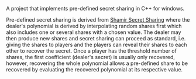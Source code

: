 A project that implements pre-defined secret sharing in C++ for windows.

Pre-defined secret sharing is derived from [Shamir Secret Sharing](https://en.wikipedia.org/wiki/Shamir%27s_secret_sharing) where the dealer's polynomial is derived by interpolating random shares first which also includes one or several shares with a chosen value. The dealer may then produce new shares and secret sharing can proceed as standard, i.e. giving the shares to players and the players can reveal their shares to each other to recover the secret. Once a player has the threshold number of shares, the first coefficient (dealer's secret) is usually only recovered, however, recovering the whole polynomial allows a pre-defined share to be recovered by evaluating the recovered polynomial at its respective value.
